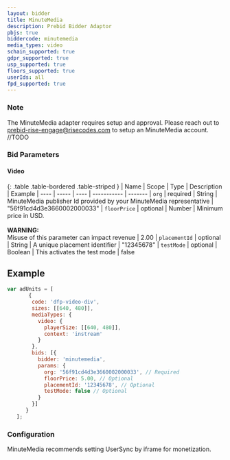 ```yaml
---
layout: bidder
title: MinuteMedia
description: Prebid Bidder Adaptor
pbjs: true
biddercode: minutemedia
media_types: video
schain_supported: true
gdpr_supported: true
usp_supported: true
floors_supported: true
userIds: all
fpd_supported: true
---
```


### Note

The MinuteMedia adapter requires setup and approval. Please reach out to prebid-rise-engage@risecodes.com to setup an MinuteMedia account. //TODO

### Bid Parameters

#### Video

{: .table .table-bordered .table-striped }
| Name | Scope | Type | Description | Example
| ---- | ----- | ---- | ----------- | -------
| `org` | required | String |  MinuteMedia publisher Id provided by your MinuteMedia representative  | "56f91cd4d3e3660002000033"
| `floorPrice` | optional | Number |  Minimum price in USD. <br/><br/> **WARNING:**<br/> Misuse of this parameter can impact revenue | 2.00
| `placementId` | optional | String |  A unique placement identifier  | "12345678"
| `testMode` | optional | Boolean |  This activates the test mode  | false

## Example
```javascript
var adUnits = [
       {
        code: 'dfp-video-div',
        sizes: [[640, 480]],
        mediaTypes: {
          video: {
            playerSize: [[640, 480]],
            context: 'instream'
          }
        },
        bids: [{
          bidder: 'minutemedia',
          params: {
            org: '56f91cd4d3e3660002000033', // Required
            floorPrice: 5.00, // Optional
            placementId: '12345678', // Optional
            testMode: false // Optional
          }
        }]
      }
   ];
```

### Configuration
MinuteMedia recommends setting UserSync by iframe for monetization.
